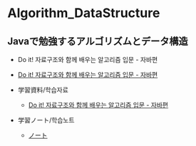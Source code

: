 # Algorithm_DataStructure
## Javaで勉強するアルゴリズムとデータ構造
- Do it! 자료구조와 함께 배우는 알고리즘 입문 - 자바편
- [Do it! 자료구조와 함께 배우는 알고리즘 입문 - 자바편](http://image.kyobobook.co.kr/images/book/xlarge/072/x9791163030072.jpg)
- 学習資料/학습자료
  - [Do it! 자료구조와 함께 배우는 알고리즘 입문 - 자바편](https://books.google.co.jp/books?id=UMB9DwAAQBAJ&printsec=frontcover&redir_esc=y#v=onepage&q&f=false)

- 学習ノート/학습노트
  - [ノート](https://future-laser-726.notion.site/Algorithm-Datastructure-cf9ab16674524893b11a8e6a58bccf85)